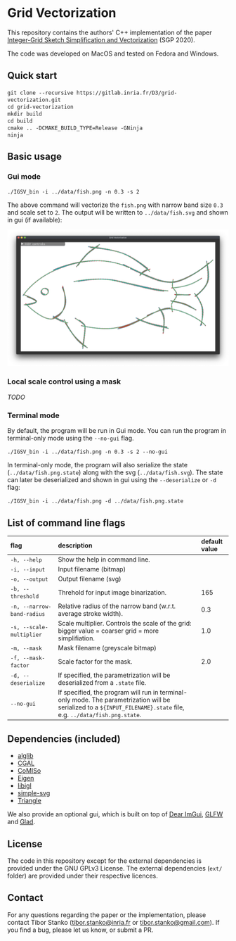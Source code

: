 # Grid Vectorization

This repository contains the authors' C++ implementation of the paper [Integer-Grid Sketch Simplification and Vectorization](https://repo-sam.inria.fr/d3/grid-vectorization/) (SGP 2020).

The code was developed on MacOS and tested on Fedora and Windows.

## Quick start
```shell
git clone --recursive https://gitlab.inria.fr/D3/grid-vectorization.git
cd grid-vectorization
mkdir build
cd build
cmake .. -DCMAKE_BUILD_TYPE=Release -GNinja
ninja
```

## Basic usage
### Gui mode
```shell
./IGSV_bin -i ../data/fish.png -n 0.3 -s 2
```

The above command will vectorize the `fish.png` with narrow band size `0.3` and scale set to `2`.
The output will be written to `../data/fish.svg` and shown in gui (if available):

![fish screenshot](data/fish_screenshot.png)

### Local scale control using a mask

*TODO*

### Terminal mode
By default, the program will be run in Gui mode. You can run the program in terminal-only mode using the `--no-gui` flag.
```shell
./IGSV_bin -i ../data/fish.png -n 0.3 -s 2 --no-gui
```
In terminal-only mode, the program will also serialize the state (`../data/fish.png.state`) along with the svg (`../data/fish.svg`).
The state can later be deserialized and shown in gui using the `--deserialize` or `-d` flag:
```shell
./IGSV_bin -i ../data/fish.png -d ../data/fish.png.state
```

## List of command line flags

| flag | description | default value |
| :--- | :---  | :---  |
| `-h, --help`  | Show the help in command line. | |
| `-i, --input` | Input filename (bitmap) | |
| `-o, --output` | Output filename (svg) | |
| `-b, --threshold` | Threhold for input image binarization. | 165 |
| `-n, --narrow-band-radius` | Relative radius of the narrow band (w.r.t. average stroke width). | 0.3 |
| `-s, --scale-multiplier` | Scale multiplier. Controls the scale of the grid: bigger value = coarser grid = more simplifiation. | 1.0 |
| `-m, --mask`  | Mask filename (greyscale bitmap) | |
| `-f, --mask-factor` | Scale factor for the mask. | 2.0 |
| `-d, --deserialize` | If specified, the parametrization will be deserialized from a `.state` file. | |
| `--no-gui` | If specified, the program will run in terminal-only mode. The parametrization will be serialized to a `${INPUT_FILENAME}.state` file, e.g. `../data/fish.png.state`. | |

## Dependencies (included)
- [alglib](https://www.alglib.net/)
- [CGAL](https://www.cgal.org/)
- [CoMISo](https://www.graphics.rwth-aachen.de/software/comiso/)
- [Eigen](http://eigen.tuxfamily.org/index.php?title=Main_Page)
- [libigl](https://libigl.github.io/)
- [simple-svg](https://code.google.com/archive/p/simple-svg/)
- [Triangle](https://www.cs.cmu.edu/~quake/triangle.html)

We also provide an optional gui, which is built on top of [Dear ImGui](https://github.com/ocornut/imgui), [GLFW](https://www.glfw.org/) and [Glad](https://glad.dav1d.de/).

## License
The code in this repository except for the external dependencies is provided under the GNU GPLv3 License.
The external dependencies (`ext/` folder) are provided under their respective licences.

## Contact
For any questions regarding the paper or the implementation, please contact Tibor Stanko ([tibor.stanko@inria.fr](tibor.stanko@inria.fr) or [tibor.stanko@gmail.com](tibor.stanko@gmail.com)). If you find a bug, please let us know, or submit a PR.
